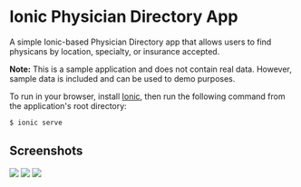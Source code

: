 # Ionic Physician Directory App

A simple Ionic-based Physician Directory app that allows users to find physicans
by location, specialty, or insurance accepted.

**Note:** This is a sample application and does not contain real data. However,
sample data is included and can be used to demo purposes.

To run in your browser, install [Ionic](http://ionicframework.com), then run the
following command from the application's root directory:
```bash
$ ionic serve
```

## Screenshots

<img src="https://raw.github.com/jpo/ionic-physician-directory-app/master/screenshot1.png" />
<img src="https://raw.github.com/jpo/ionic-physician-directory-app/master/screenshot2.png" />
<img src="https://raw.github.com/jpo/ionic-physician-directory-app/master/screenshot3.png" />
